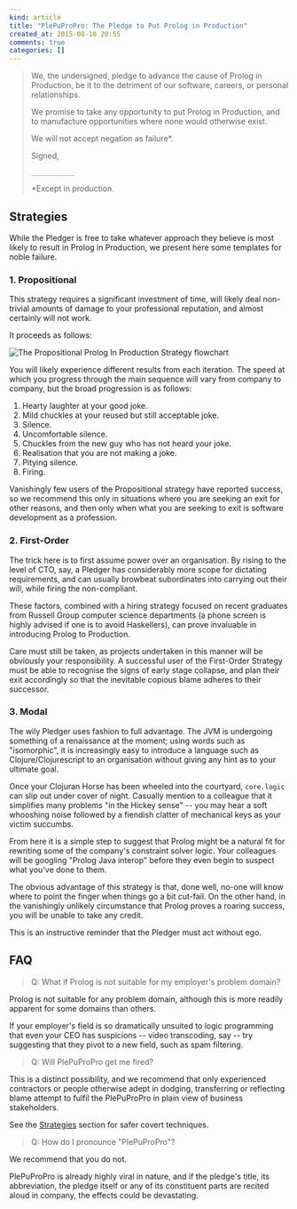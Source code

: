```yaml
---
kind: article
title: "PlePuProPro: The Pledge to Put Prolog in Production"
created_at: 2015-08-10 20:55
comments: true
categories: []
---
```


> We, the undersigned, pledge to advance the cause of Prolog in
> Production, be it to the detriment of our software, careers, or
> personal relationships.
> 
> We promise to take any opportunity to put Prolog in Production, and to
> manufacture opportunities where none would otherwise exist.
>
> We will not accept negation as failure\*.
> 
> Signed,
>
> `___________`
> 
> \*Except in production.

## Strategies

While the Pledger is free to take whatever approach they believe is most
likely to result in Prolog in Production, we present here some templates
for noble failure.

### 1. Propositional

This strategy requires a significant investment of time, will likely
deal non-trivial amounts of damage to your professional reputation, and
almost certainly will not work.

It proceeds as follows:

![The Propositional Prolog In Production Strategy
flowchart](/images/blog/016/propositional.png)

You will likely experience different results from each iteration. The
speed at which you progress through the main sequence will vary from
company to company, but the broad progression is as follows:

1. Hearty laughter at your good joke.
2. Mild chuckles at your reused but still acceptable joke.
3. Silence.
4. Uncomfortable silence.
5. Chuckles from the new guy who has not heard your joke.
6. Realisation that you are not making a joke.
7. Pitying silence.
8. Firing.

Vanishingly few users of the Propositional strategy have reported
success, so we recommend this only in situations where you are seeking
an exit for other reasons, and then only when what you are seeking to
exit is software development as a profession.

### 2. First-Order

The trick here is to first assume power over an organisation. By rising
to the level of CTO, say, a Pledger has considerably more scope for
dictating requirements, and can usually browbeat subordinates into
carrying out their will, while firing the non-compliant.

These factors, combined with a hiring strategy focused on recent
graduates from Russell Group computer science departments (a phone
screen is highly advised if one is to avoid Haskellers), can prove
invaluable in introducing Prolog to Production.

Care must still be taken, as projects undertaken in this manner will be
obviously your responsibility. A successful user of the First-Order
Strategy must be able to recognise the signs of early stage collapse,
and plan their exit accordingly so that the inevitable copious blame
adheres to their successor.

### 3. Modal

The wily Pledger uses fashion to full advantage. The JVM is undergoing
something of a renaissance at the moment; using words such as
"isomorphic", it is increasingly easy to introduce a language such as
Clojure/Clojurescript to an organisation without giving any hint as to
your ultimate goal.

Once your Clojuran Horse has been wheeled into the courtyard,
`core.logic` can slip out under cover of night. Casually mention to a
colleague that it simplifies many problems "in the Hickey sense" -- you
may hear a soft whooshing noise followed by a fiendish clatter of
mechanical keys as your victim succumbs.

From here it is a simple step to suggest that Prolog might be a natural
fit for rewriting some of the company's constraint solver logic. Your
colleagues will be googling "Prolog Java interop" before they even
begin to suspect what you've done to them.

The obvious advantage of this strategy is that, done well, no-one will
know where to point the finger when things go a bit cut-fail. On the
other hand, in the vanishingly unlikely circumstance that Prolog proves
a roaring success, you will be unable to take any credit.

This is an instructive reminder that the Pledger must act without ego.

## FAQ

> Q: What if Prolog is not suitable for my employer's problem domain?

Prolog is not suitable for any problem domain, although this is more
readily apparent for some domains than others.

If your employer's field is so dramatically unsuited to logic
programming that even your CEO has suspicions -- video transcoding, say
-- try suggesting that they pivot to a new field, such as spam
filtering.

> Q: Will PlePuProPro get me fired?

This is a distinct possibility, and we recommend that only experienced
contractors or people otherwise adept in dodging, transferring or
reflecting blame attempt to fulfil the PlePuProPro in plain view of
business stakeholders.

See the [Strategies](#strategies) section for safer covert techniques.

> Q: How do I pronounce "PlePuProPro"?

We recommend that you do not.

PlePuProPro is already highly viral in nature, and if the pledge's
title, its abbreviation, the pledge itself or any of its constituent
parts are recited aloud in company, the effects could be devastating.
